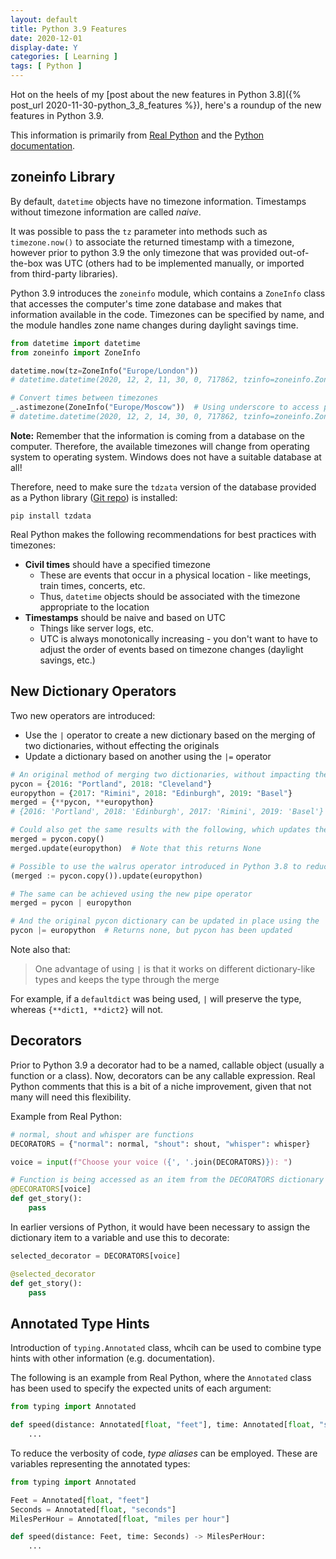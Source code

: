```yaml
---
layout: default
title: Python 3.9 Features
date: 2020-12-01
display-date: Y
categories: [ Learning ]
tags: [ Python ]
---
```


Hot on the heels of my [post about the new features in Python 3.8]({% post_url 2020-11-30-python_3_8_features %}),
here's a roundup of the new features in Python 3.9.

This information is primarily from [Real Python](https://realpython.com/courses/cool-new-features-python-39/)
and the [Python documentation](https://docs.python.org/3/whatsnew/3.9.html).


## zoneinfo Library

By default, `datetime` objects have no timezone information. Timestamps without timezone information are called *naive*.

It was possible to pass the `tz` parameter into methods such as `timezone.now()` to associate the returned timestamp with
a timezone, however prior to python 3.9 the only timezone that was provided out-of-the-box was UTC (others had to be
implemented manually, or imported from third-party libraries).

Python 3.9 introduces the `zoneinfo` module, which contains a `ZoneInfo` class that accesses the computer's time zone
database and makes that information available in the code. Timezones can be specified by name, and the module handles zone
name changes during daylight savings time.

```python
from datetime import datetime
from zoneinfo import ZoneInfo

datetime.now(tz=ZoneInfo("Europe/London"))
# datetime.datetime(2020, 12, 2, 11, 30, 0, 717862, tzinfo=zoneinfo.ZoneInfo(key='Europe/London'))

# Convert times between timezones
_.astimezone(ZoneInfo("Europe/Moscow"))  # Using underscore to access previous expression result
# datetime.datetime(2020, 12, 2, 14, 30, 0, 717862, tzinfo=zoneinfo.ZoneInfo(key='Europe/Moscow'))
```

**Note:** Remember that the information is coming from a database on the computer. Therefore, the available timezones will
change from operating system to operating system. Windows does not have a suitable database at all!

Therefore, need to make sure the `tdzata` version of the database provided as a Python library ([Git repo](https://github.com/python/tzdata))
is installed:

```shell_script
pip install tzdata
```
Real Python makes the following recommendations for best practices with timezones:

- **Civil times** should have a specified timezone
  - These are events that occur in a physical location - like meetings, train times, concerts, etc.
  - Thus, `datetime` objects should be associated with the timezone appropriate to the location
- **Timestamps** should be naive and based on UTC
  - Things like server logs, etc.
  - UTC is always monotonically increasing - you don't want to have to adjust the order of events based on timezone changes
  (daylight savings, etc.)


## New Dictionary Operators

Two new operators are introduced:

- Use the `|` operator to create a new dictionary based on the merging of two dictionaries, without effecting the originals
- Update a dictionary based on another using the `|=` operator

```python
# An original method of merging two dictionaries, without impacting the original 
pycon = {2016: "Portland", 2018: "Cleveland"}
europython = {2017: "Rimini", 2018: "Edinburgh", 2019: "Basel"}
merged = {**pycon, **europython}
# {2016: 'Portland', 2018: 'Edinburgh', 2017: 'Rimini', 2019: 'Basel'}

# Could also get the same results with the following, which updates the original dictionary in place (hence the copy)
merged = pycon.copy()
merged.update(europython)  # Note that this returns None

# Possible to use the walrus operator introduced in Python 3.8 to reduce this to a single line
(merged := pycon.copy()).update(europython)

# The same can be achieved using the new pipe operator
merged = pycon | europython

# And the original pycon dictionary can be updated in place using the |= operator
pycon |= europython  # Returns none, but pycon has been updated
```

Note also that:

> One advantage of using `|` is that it works on different dictionary-like types and keeps the type through the merge

For example, if a `defaultdict` was being used, `|` will preserve the type, whereas `{**dict1, **dict2}` will not.


## Decorators

Prior to Python 3.9 a decorator had to be a named, callable object (usually a function or a class).
Now, decorators can be any callable expression. Real Python comments that this is a bit of a niche improvement, given
that not many will need this flexibility.

Example from Real Python:

```python
# normal, shout and whisper are functions
DECORATORS = {"normal": normal, "shout": shout, "whisper": whisper}

voice = input(f"Choose your voice ({', '.join(DECORATORS)}): ")

# Function is being accessed as an item from the DECORATORS dictionary
@DECORATORS[voice]
def get_story():
    pass
```

In earlier versions of Python, it would have been necessary to assign the dictionary item to a variable and use this to
decorate:

```python
selected_decorator = DECORATORS[voice]

@selected_decorator
def get_story():
    pass
```

## Annotated Type Hints

Introduction of `typing.Annotated` class, whcih can be used to combine type hints with other information (e.g. documentation).

The following is an example from Real Python, where the `Annotated` class has been used to specify the expected units of each argument:

```python
from typing import Annotated

def speed(distance: Annotated[float, "feet"], time: Annotated[float, "seconds"]) -> Annotated[float, "miles per hour"]:
    ...
```

To reduce the verbosity of code, *type aliases* can be employed. These are variables representing the annotated types:

```python
from typing import Annotated

Feet = Annotated[float, "feet"]
Seconds = Annotated[float, "seconds"]
MilesPerHour = Annotated[float, "miles per hour"]

def speed(distance: Feet, time: Seconds) -> MilesPerHour:
    ...
```
